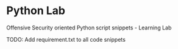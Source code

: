 # Python Lab

Offensive Security oriented Python script snippets - Learning Lab

TODO: Add requirement.txt to all code snippets
